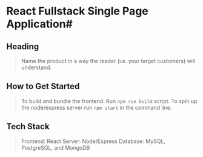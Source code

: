 # React Fullstack Single Page Application#
## Heading ##
  > Name the product in a way the reader (i.e. your target customers) will understand.

## How to Get Started ##
  > To build and bundle the frontend. Run `npm run build` script.
  > To spin up the node/express server run `npm start` in the command line. 
## Tech Stack ## 
  > Frontend: React 
  > Server: Node/Express
  > Database: MySQL, PostgreSQL, and MongoDB

